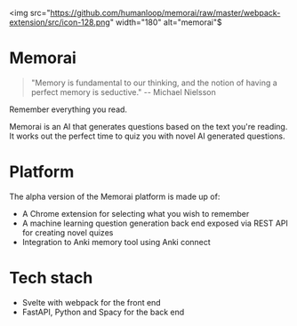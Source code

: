 
 <img src="https://github.com/humanloop/memorai/raw/master/webpack-extension/src/icon-128.png" width="180" alt="memorai"$
# Memorai

> "Memory is fundamental to our thinking, and the notion of having a perfect memory is seductive." -- Michael Nielsson

Remember everything you read.

Memorai is an AI that generates questions based on the text you're reading. It works out the perfect time to quiz you with novel AI generated questions.

# Platform
The alpha version of the Memorai platform is made up of:
 * A Chrome extension for selecting what you wish to remember
 * A machine learning question generation back end exposed via REST API for creating novel quizes 
 * Integration to Anki memory tool using Anki connect

# Tech stach
 - Svelte with webpack for the front end
 - FastAPI, Python and Spacy for the back end

